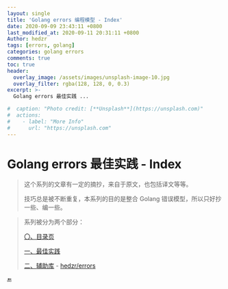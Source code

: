 ```yaml
---
layout: single
title: 'Golang errors 编程模型 - Index'
date: 2020-09-09 23:43:11 +0800
last_modified_at: 2020-09-11 20:31:11 +0800
Author: hedzr
tags: [errors, golang]
categories: golang errors
comments: true
toc: true
header:
  overlay_image: /assets/images/unsplash-image-10.jpg
  overlay_filter: rgba(128, 128, 0, 0.3)
excerpt: >-
  Golang errors 最佳实践 ...

#  caption: "Photo credit: [**Unsplash**](https://unsplash.com)"
#  actions:
#    - label: "More Info"
#      url: "https://unsplash.com"
---
```




# Golang errors 最佳实践 - Index

> 这个系列的文章有一定的摘抄，来自于原文，也包括译文等等。
>
> 技巧总是被不断重复，本系列的目的是整合 Golang 错误模型，所以只好抄一些、编一些。

>系列被分为两个部分：
>
>[〇、目录页](/golang/errors/golang-errors/)
>
>[一、最佳实践](/golang/errors/golang-errors-1/)
>
>[二、辅助库](/golang/errors/golang-errors-2/) - [hedzr/errors](https://github.com/hedzr/errors)





[^1]: [Error handling and Go - The Go Blog](https://blog.golang.org/error-handling-and-go) 
[^2]:  [Working with Errors in Go 1.13 - The Go Blog](https://blog.golang.org/go1.13-errors) 
[^3]:  [Defer, Panic, and Recover - The Go Blog](https://blog.golang.org/defer-panic-and-recover) 
[^4]: [Don't just check errors, handle them gracefully | Dave Cheney](https://dave.cheney.net/2016/04/27/dont-just-check-errors-handle-them-gracefully)
[^5]: [Errors are values - The Go Blog](https://blog.golang.org/errors-are-values)







🔚